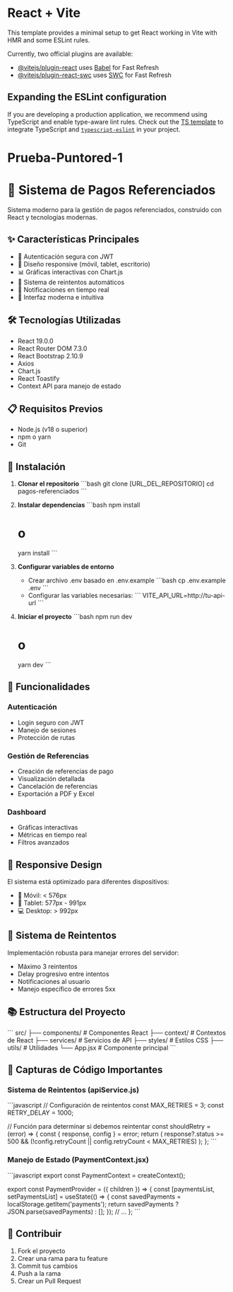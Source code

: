 # React + Vite

This template provides a minimal setup to get React working in Vite with HMR and some ESLint rules.

Currently, two official plugins are available:

- [@vitejs/plugin-react](https://github.com/vitejs/vite-plugin-react/blob/main/packages/plugin-react/README.md) uses [Babel](https://babeljs.io/) for Fast Refresh
- [@vitejs/plugin-react-swc](https://github.com/vitejs/vite-plugin-react-swc) uses [SWC](https://swc.rs/) for Fast Refresh

## Expanding the ESLint configuration

If you are developing a production application, we recommend using TypeScript and enable type-aware lint rules. Check out the [TS template](https://github.com/vitejs/vite/tree/main/packages/create-vite/template-react-ts) to integrate TypeScript and [`typescript-eslint`](https://typescript-eslint.io) in your project.
# Prueba-Puntored-1

# 🚀 Sistema de Pagos Referenciados

Sistema moderno para la gestión de pagos referenciados, construido con React y tecnologías modernas.

## ✨ Características Principales

- 🔐 Autenticación segura con JWT
- 📱 Diseño responsive (móvil, tablet, escritorio)
- 📊 Gráficas interactivas con Chart.js
- 🔄 Sistema de reintentos automáticos
- 📨 Notificaciones en tiempo real
- 🎨 Interfaz moderna e intuitiva

## 🛠️ Tecnologías Utilizadas

- React 19.0.0
- React Router DOM 7.3.0
- React Bootstrap 2.10.9
- Axios
- Chart.js
- React Toastify
- Context API para manejo de estado

## 📋 Requisitos Previos

- Node.js (v18 o superior)
- npm o yarn
- Git

## 🚀 Instalación

1. **Clonar el repositorio**
   \`\`\`bash
   git clone [URL_DEL_REPOSITORIO]
   cd pagos-referenciados
   \`\`\`

2. **Instalar dependencias**
   \`\`\`bash
   npm install
   # o
   yarn install
   \`\`\`

3. **Configurar variables de entorno**
   - Crear archivo .env basado en .env.example
   \`\`\`bash
   cp .env.example .env
   \`\`\`
   - Configurar las variables necesarias:
   \`\`\`
   VITE_API_URL=http://tu-api-url
   \`\`\`

4. **Iniciar el proyecto**
   \`\`\`bash
   npm run dev
   # o
   yarn dev
   \`\`\`

## 🌟 Funcionalidades

### Autenticación
- Login seguro con JWT
- Manejo de sesiones
- Protección de rutas

### Gestión de Referencias
- Creación de referencias de pago
- Visualización detallada
- Cancelación de referencias
- Exportación a PDF y Excel

### Dashboard
- Gráficas interactivas
- Métricas en tiempo real
- Filtros avanzados

## 📱 Responsive Design

El sistema está optimizado para diferentes dispositivos:

- 📱 Móvil: < 576px
- 📱 Tablet: 577px - 991px
- 💻 Desktop: > 992px

## 🔄 Sistema de Reintentos

Implementación robusta para manejar errores del servidor:

- Máximo 3 reintentos
- Delay progresivo entre intentos
- Notificaciones al usuario
- Manejo específico de errores 5xx

## 📚 Estructura del Proyecto

\`\`\`
src/
├── components/     # Componentes React
├── context/       # Contextos de React
├── services/      # Servicios de API
├── styles/        # Estilos CSS
├── utils/         # Utilidades
└── App.jsx        # Componente principal
\`\`\`

## 📸 Capturas de Código Importantes

### Sistema de Reintentos (apiService.js)
\`\`\`javascript
// Configuración de reintentos
const MAX_RETRIES = 3;
const RETRY_DELAY = 1000;

// Función para determinar si debemos reintentar
const shouldRetry = (error) => {
  const { response, config } = error;
  return (
    response?.status >= 500 &&
    (!config.retryCount || config.retryCount < MAX_RETRIES)
  );
};
\`\`\`

### Manejo de Estado (PaymentContext.jsx)
\`\`\`javascript
export const PaymentContext = createContext();

export const PaymentProvider = ({ children }) => {
  const [paymentsList, setPaymentsList] = useState(() => {
    const savedPayments = localStorage.getItem('payments');
    return savedPayments ? JSON.parse(savedPayments) : [];
  });
  // ...
};
\`\`\`

## 🤝 Contribuir

1. Fork el proyecto
2. Crear una rama para tu feature
3. Commit tus cambios
4. Push a la rama
5. Crear un Pull Request


